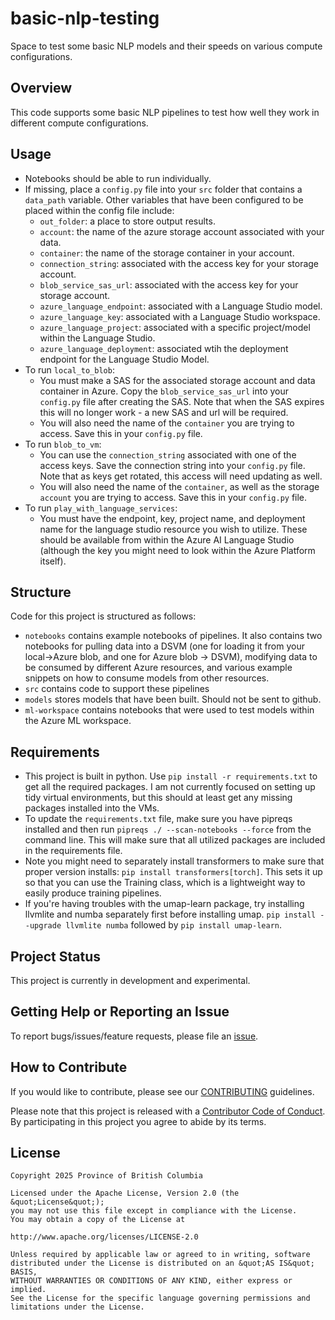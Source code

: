 # basic-nlp-testing

Space to test some basic NLP models and their speeds on various compute configurations.

## Overview

This code supports some basic NLP pipelines to test how well they work in different compute configurations.

## Usage

* Notebooks should be able to run individually.
* If missing, place a `config.py` file into your `src` folder that contains a `data_path` variable. Other variables that have been configured to be placed within the config file include:
  * `out_folder`: a place to store output results.
  * `account`: the name of the azure storage account associated with your data.
  * `container`: the name of the storage container in your account.
  * `connection_string`: associated with the access key for your storage account. 
  * `blob_service_sas_url`: associated with the access key for your storage account. 
  * `azure_language_endpoint`: associated with a Language Studio model.
  * `azure_language_key`: associated with a Language Studio workspace.
  * `azure_language_project`: associated with a specific project/model within the Language Studio.
  * `azure_language_deployment`: associated wtih the deployment endpoint for the Language Studio Model. 
* To run `local_to_blob`:
  * You must make a SAS for the associated storage account and data container in Azure. Copy the `blob_service_sas_url` into your `config.py` file after creating the SAS. Note that when the SAS expires this will no longer work - a new SAS and url will be required.
  * You will also need the name of the `container` you are trying to access. Save this in your `config.py` file.
* To run `blob_to_vm`:
  * You can use the `connection_string` associated with one of the access keys. Save the connection string into your `config.py` file. Note that as keys get rotated, this access will need updating as well.
  * You will also need the name of the `container`, as well as the storage `account` you are trying to access. Save this in your `config.py` file.
* To run `play_with_language_services`:
  * You must have the endpoint, key, project name, and deployment name for the language studio resource you wish to utilize. These should be available from within the Azure AI Language Studio (although the key you might need to look within the Azure Platform itself). 

## Structure

Code for this project is structured as follows:

* `notebooks` contains example notebooks of pipelines. It also contains two notebooks for pulling data into a DSVM (one for loading it from your local->Azure blob, and one for Azure blob -> DSVM), modifying data to be consumed by different Azure resources, and various example snippets on how to consume models from other resources. 
* `src` contains code to support these pipelines
* `models` stores models that have been built. Should not be sent to github.
* `ml-workspace` contains notebooks that were used to test models within the Azure ML workspace.

## Requirements

* This project is built in python. Use `pip install -r requirements.txt` to get all the required packages. I am not currently focused on setting up tidy virtual environments, but this should at least get any missing packages installed into the VMs.
* To update the `requirements.txt` file, make sure you have pipreqs installed and then run `pipreqs ./ --scan-notebooks --force` from the command line. This will make sure that all utilized packages are included in the requirements file.
* Note you might need to separately install transformers to make sure that proper version installs: `pip install transformers[torch]`. This sets it up so that you can use the Training class, which is a lightweight way to easily produce training pipelines.
* If you're having troubles with the umap-learn package, try installing llvmlite and numba separately first before installing umap. `pip install --upgrade llvmlite numba` followed by `pip install umap-learn`.

## Project Status

This project is currently in development and experimental.

## Getting Help or Reporting an Issue

To report bugs/issues/feature requests, please file an [issue](https://github.com/bcgov/bcstats-nlp-test/issues).

## How to Contribute

If you would like to contribute, please see our [CONTRIBUTING](CONTRIBUTING.md) guidelines.

Please note that this project is released with a [Contributor Code of Conduct](CODE_OF_CONDUCT.md). By participating in this project you agree to abide by its terms.

## License

```
Copyright 2025 Province of British Columbia

Licensed under the Apache License, Version 2.0 (the &quot;License&quot;);
you may not use this file except in compliance with the License.
You may obtain a copy of the License at

http://www.apache.org/licenses/LICENSE-2.0

Unless required by applicable law or agreed to in writing, software distributed under the License is distributed on an &quot;AS IS&quot; BASIS,
WITHOUT WARRANTIES OR CONDITIONS OF ANY KIND, either express or implied.
See the License for the specific language governing permissions and limitations under the License.
```
